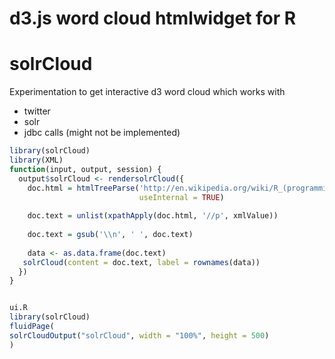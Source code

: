 # d3.js word cloud htmlwidget for R

# solrCloud

Experimentation to get interactive d3 word cloud which works with

   - twitter
   - solr
   - jdbc calls (might not be implemented)


```server.R
library(solrCloud)
library(XML)
function(input, output, session) {
  output$solrCloud <- rendersolrCloud({
    doc.html = htmlTreeParse('http://en.wikipedia.org/wiki/R_(programming_language)',
                             useInternal = TRUE)
    
    doc.text = unlist(xpathApply(doc.html, '//p', xmlValue))
    
    doc.text = gsub('\\n', ' ', doc.text)
    
    data <- as.data.frame(doc.text)
   solrCloud(content = doc.text, label = rownames(data))
  })
}


ui.R
library(solrCloud)
fluidPage(
solrCloudOutput("solrCloud", width = "100%", height = 500)
)
```